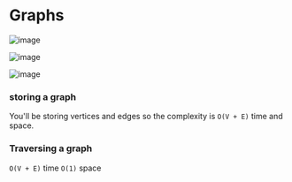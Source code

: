 # Graphs

![image](https://user-images.githubusercontent.com/19383145/170169015-317b8bb4-c8b6-4f69-909d-e5d7c1cde361.png)

![image](https://user-images.githubusercontent.com/19383145/170168954-0877d579-d357-4ecf-aae5-ce43d5279967.png)

![image](https://user-images.githubusercontent.com/19383145/170169083-281092b3-20db-407e-a5d6-f83d52ea5029.png)

### storing a graph 

You'll be storing vertices and edges so the complexity is `O(V + E)` time and space. 

### Traversing a graph

`O(V + E)` time `O(1)` space
